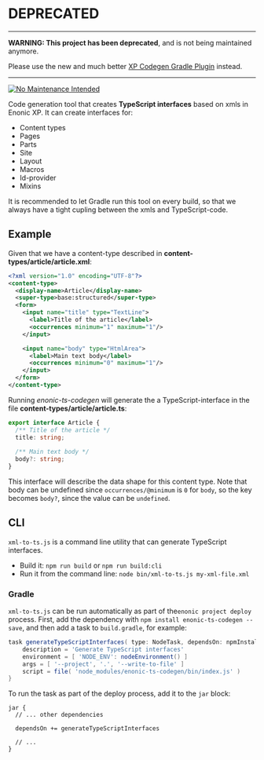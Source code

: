 # DEPRECATED

----

**WARNING: This project has been deprecated**, and is not being maintained anymore. 

Please use the new and much better [XP Codegen Gradle Plugin](https://github.com/ItemConsulting/xp-codegen-plugin) instead.

----

[![No Maintenance Intended](http://unmaintained.tech/badge.svg)](http://unmaintained.tech/)

Code generation tool that creates **TypeScript interfaces** based on xmls in Enonic XP. It can create interfaces for:

 * Content types
 * Pages
 * Parts
 * Site
 * Layout
 * Macros
 * Id-provider
 * Mixins
 
It is recommended to let Gradle run this tool on every build, so that we always have a tight cupling between the xmls and TypeScript-code.

## Example

Given that we have a content-type described in **content-types/article/article.xml**:

```xml
<?xml version="1.0" encoding="UTF-8"?>
<content-type>
  <display-name>Article</display-name>
  <super-type>base:structured</super-type>
  <form>
    <input name="title" type="TextLine">
      <label>Title of the article</label>
      <occurrences minimum="1" maximum="1"/>
    </input>

    <input name="body" type="HtmlArea">
      <label>Main text body</label>
      <occurrences minimum="0" maximum="1"/>
    </input>
  </form>
</content-type>
```

Running *enonic-ts-codegen* will generate the a TypeScript-interface in the file **content-types/article/article.ts**:

```typescript
export interface Article {
  /** Title of the article */
  title: string;
 
  /** Main text body */
  body?: string;
}
```

This interface will describe the data shape for this content type. Note that body can be undefined since `occurrences/@minimum` is `0` for `body`, so the key becomes `body?`, since the value can be `undefined`.

## CLI

`xml-to-ts.js` is a command line utility that can generate TypeScript interfaces.

- Build it: `npm run build` or `npm run build:cli`
- Run it from the command line: `node bin/xml-to-ts.js my-xml-file.xml`

### Gradle

`xml-to-ts.js` can be run automatically as part of the`enonic project deploy`
process. First, add the dependency with `npm install enonic-ts-codegen --save`, and then
add a task to `build.gradle`, for example:

```groovy
task generateTypeScriptInterfaces( type: NodeTask, dependsOn: npmInstall ) {
    description = 'Generate TypeScript interfaces'
    environment = [ 'NODE_ENV': nodeEnvironment() ]
    args = [ '--project', '.', '--write-to-file' ]
    script = file( 'node_modules/enonic-ts-codegen/bin/index.js' )
}
```

To run the task as part of the deploy process, add it to the `jar` block:

```
jar {
  // ... other dependencies

  dependsOn += generateTypeScriptInterfaces

  // ...
}
```
